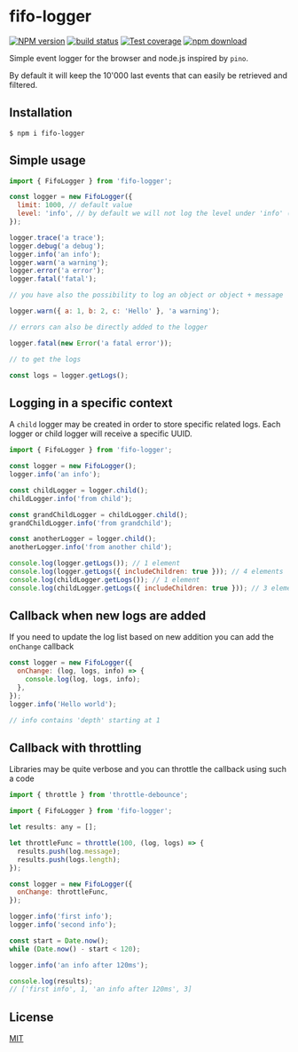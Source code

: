 # fifo-logger

[![NPM version][npm-image]][npm-url]
[![build status][ci-image]][ci-url]
[![Test coverage][codecov-image]][codecov-url]
[![npm download][download-image]][download-url]

Simple event logger for the browser and node.js inspired by `pino`.

By default it will keep the 10'000 last events that can easily be retrieved and filtered.

## Installation

`$ npm i fifo-logger`

## Simple usage

```js
import { FifoLogger } from 'fifo-logger';

const logger = new FifoLogger({
  limit: 1000, // default value
  level: 'info', // by default we will not log the level under 'info' (trace and debug)
});

logger.trace('a trace');
logger.debug('a debug');
logger.info('an info');
logger.warn('a warning');
logger.error('a error');
logger.fatal('fatal');

// you have also the possibility to log an object or object + message

logger.warn({ a: 1, b: 2, c: 'Hello' }, 'a warning');

// errors can also be directly added to the logger

logger.fatal(new Error('a fatal error'));

// to get the logs

const logs = logger.getLogs();
```

## Logging in a specific context

A `child` logger may be created in order to store specific related logs. Each logger or child logger will receive a specific UUID.

```js
import { FifoLogger } from 'fifo-logger';

const logger = new FifoLogger();
logger.info('an info');

const childLogger = logger.child();
childLogger.info('from child');

const grandChildLogger = childLogger.child();
grandChildLogger.info('from grandchild');

const anotherLogger = logger.child();
anotherLogger.info('from another child');

console.log(logger.getLogs()); // 1 element
console.log(logger.getLogs({ includeChildren: true })); // 4 elements
console.log(childLogger.getLogs()); // 1 element
console.log(childLogger.getLogs({ includeChildren: true })); // 3 elements
```

## Callback when new logs are added

If you need to update the log list based on new addition you can add the `onChange` callback

```js
const logger = new FifoLogger({
  onChange: (log, logs, info) => {
    console.log(log, logs, info);
  },
});
logger.info('Hello world');

// info contains 'depth' starting at 1
```

## Callback with throttling

Libraries may be quite verbose and you can throttle the callback using such a code

```js
import { throttle } from 'throttle-debounce';

import { FifoLogger } from 'fifo-logger';

let results: any = [];

let throttleFunc = throttle(100, (log, logs) => {
  results.push(log.message);
  results.push(logs.length);
});

const logger = new FifoLogger({
  onChange: throttleFunc,
});

logger.info('first info');
logger.info('second info');

const start = Date.now();
while (Date.now() - start < 120);

logger.info('an info after 120ms');

console.log(results);
// ['first info', 1, 'an info after 120ms', 3]
```

## License

[MIT](./LICENSE)

[npm-image]: https://img.shields.io/npm/v/fifo-logger.svg
[npm-url]: https://www.npmjs.com/package/fifo-logger
[ci-image]: https://github.com/cheminfo/fifo-logger/workflows/Node.js%20CI/badge.svg?branch=main
[ci-url]: https://github.com/cheminfo/fifo-logger/actions?query=workflow%3A%22Node.js+CI%22
[codecov-image]: https://img.shields.io/codecov/c/github/cheminfo/fifo-logger.svg
[codecov-url]: https://codecov.io/gh/cheminfo/fifo-logger
[download-image]: https://img.shields.io/npm/dm/fifo-logger.svg
[download-url]: https://www.npmjs.com/package/fifo-logger
